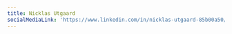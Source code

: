 ```yaml
---
title: Nicklas Utgaard
socialMediaLink: 'https://www.linkedin.com/in/nicklas-utgaard-85b00a50/'
---
```


